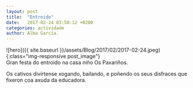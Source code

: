 ```yaml
---
layout: post
title:  "Entroido"
date:   2017-02-24 03:50:12 +0200
categories: actividade
author: Alba García.
---
```

![hero]({{ site.baseurl }}/assets/Blog/2017/02/2017-02-24.jpeg){:class="img-responsive post_image"}
<br>
Gran festa do entroido na casa niño Os Paxariños. 

Os cativos divirtense  xogando, bailando, e poñendo os seus disfraces que fixeron coa axuda da educadora.





